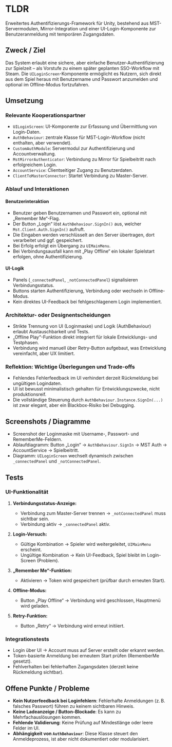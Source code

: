 # TLDR  
Erweitertes Authentifizierungs-Framework für Unity, bestehend aus MST-Servermodulen, Mirror-Integration und einer UI-Login-Komponente zur Benutzeranmeldung mit temporären Zugangsdaten.

## Zweck / Ziel  
Das System erlaubt eine sichere, aber einfache Benutzer-Authentifizierung zur Spielzeit – als Vorstufe zu einem später geplanten SSO-Workflow mit Steam. Die `UILoginScreen`-Komponente ermöglicht es Nutzern, sich direkt aus dem Spiel heraus mit Benutzername und Passwort anzumelden und optional im Offline-Modus fortzufahren.

## Umsetzung  

### Relevante Kooperationspartner
- `UILoginScreen`: UI-Komponente zur Erfassung und Übermittlung von Login-Daten.
- `AuthBehaviour`: zentrale Klasse für MST-Login-Workflow (nicht enthalten, aber verwendet).
- `CustomAuthModule`: Servermodul zur Authentifizierung und Accountverwaltung.
- `MstMirrorAuthenticator`: Verbindung zu Mirror für Spielbeitritt nach erfolgreichem Login.
- `AccountService`: Clientseitiger Zugang zu Benutzerdaten.
- `ClientToMasterConnector`: Startet Verbindung zu Master-Server.

### Ablauf und Interaktionen

#### Benutzerinteraktion
- Benutzer geben Benutzernamen und Passwort ein, optional mit „Remember Me“-Flag.
- Der Button „Login“ löst `AuthBehaviour.SignIn()` aus, welcher `Mst.Client.Auth.SignIn()` aufruft.
- Die Eingaben werden verschlüsselt an den Server übertragen, dort verarbeitet und ggf. gespeichert.
- Bei Erfolg erfolgt ein Übergang zu `UIMainMenu`.
- Bei Verbindungsausfall kann mit „Play Offline“ ein lokaler Spielstart erfolgen, ohne Authentifizierung.

#### UI-Logik
- Panels (`_connectedPanel`, `_notConnectedPanel`) signalisieren Verbindungsstatus.
- Buttons starten Authentifizierung, Verbindung oder wechseln in Offline-Modus.
- Kein direktes UI-Feedback bei fehlgeschlagenem Login implementiert.

### Architektur- oder Designentscheidungen
- Strikte Trennung von UI (Loginmaske) und Logik (AuthBehaviour) erlaubt Austauschbarkeit und Tests.
- „Offline Play“-Funktion direkt integriert für lokale Entwicklungs- und Testphasen.
- Verbindung wird manuell über Retry-Button aufgebaut, was Entwicklung vereinfacht, aber UX limitiert.

### Reflektion: Wichtige Überlegungen und Trade-offs
- Fehlendes Fehlerfeedback im UI verhindert derzeit Rückmeldung bei ungültigen Logindaten.
- UI ist bewusst minimalistisch gehalten für Entwicklungszwecke, nicht produktionsreif.
- Die vollständige Steuerung durch `AuthBehaviour.Instance.SignIn(...)` ist zwar elegant, aber ein Blackbox-Risiko bei Debugging.

## Screenshots / Diagramme  
- Screenshot der Loginmaske mit Username-, Passwort- und RememberMe-Feldern.  
- Ablaufdiagramm: Button „Login“ → `AuthBehaviour.SignIn` → MST Auth → AccountService → Spielbeitritt.  
- Diagramm: `UILoginScreen` wechselt dynamisch zwischen `_connectedPanel` und `_notConnectedPanel`.

## Tests  

### UI-Funktionalität
1. **Verbindungsstatus-Anzeige:**
   - Verbindung zum Master-Server trennen → `_notConnectedPanel` muss sichtbar sein.
   - Verbindung aktiv → `_connectedPanel` aktiv.

2. **Login-Versuch:**
   - Gültige Kombination → Spieler wird weitergeleitet, `UIMainMenu` erscheint.
   - Ungültige Kombination → Kein UI-Feedback, Spiel bleibt im Login-Screen (Problem).

3. **„Remember Me“-Funktion:**
   - Aktivieren → Token wird gespeichert (prüfbar durch erneuten Start).

4. **Offline-Modus:**
   - Button „Play Offline“ → Verbindung wird geschlossen, Hauptmenü wird geladen.

5. **Retry-Funktion:**
   - Button „Retry“ → Verbindung wird erneut initiiert.

### Integrationstests
- Login über UI → Account muss auf Server erstellt oder erkannt werden.
- Token-basierte Anmeldung bei erneutem Start prüfen (RememberMe gesetzt).
- Fehlverhalten bei fehlerhaften Zugangsdaten (derzeit keine Rückmeldung sichtbar).

## Offene Punkte / Probleme  
- **Kein Nutzerfeedback bei Loginfehlern**: Fehlerhafte Anmeldungen (z. B. falsches Passwort) führen zu keinem sichtbaren Hinweis.
- **Keine Ladeanzeige / Button-Blockade**: Es kann zu Mehrfachauslösungen kommen.
- **Fehlende Validierung**: Keine Prüfung auf Mindestlänge oder leere Felder im UI.
- **Abhängigkeit von `AuthBehaviour`**: Diese Klasse steuert den Anmeldeprozess, ist aber nicht dokumentiert oder modularisiert.

